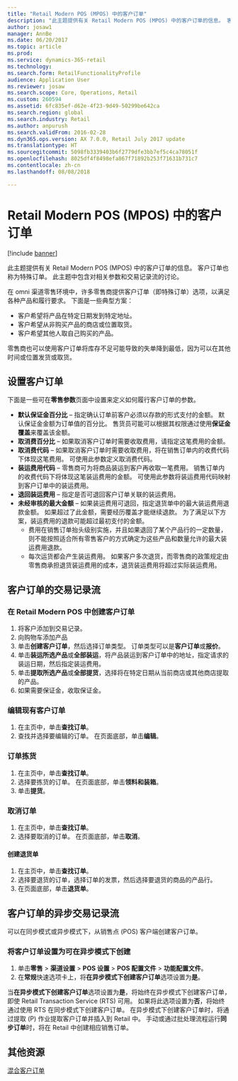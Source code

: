 ```yaml
---
title: "Retail Modern POS (MPOS) 中的客户订单"
description: "此主题提供有关 Retail Modern POS (MPOS) 中的客户订单的信息。 客户订单也称为特殊订单。 此主题中包含对相关参数和交易记录流的讨论。"
author: josaw1
manager: AnnBe
ms.date: 06/20/2017
ms.topic: article
ms.prod: 
ms.service: dynamics-365-retail
ms.technology: 
ms.search.form: RetailFunctionalityProfile
audience: Application User
ms.reviewer: josaw
ms.search.scope: Core, Operations, Retail
ms.custom: 260594
ms.assetid: 6fc835ef-d62e-4f23-9d49-50299be642ca
ms.search.region: global
ms.search.industry: Retail
ms.author: anpurush
ms.search.validFrom: 2016-02-28
ms.dyn365.ops.version: AX 7.0.0, Retail July 2017 update
ms.translationtype: HT
ms.sourcegitcommit: 5098fb3339403b6f2779dfe3bb7ef5c4ca78051f
ms.openlocfilehash: 8025df4f8498efa867f71892b253f71631b731c7
ms.contentlocale: zh-cn
ms.lasthandoff: 08/08/2018

---
```


# <a name="customer-orders-in-retail-modern-pos-mpos"></a>Retail Modern POS (MPOS) 中的客户订单

[!include [banner](includes/banner.md)]

此主题提供有关 Retail Modern POS (MPOS) 中的客户订单的信息。 客户订单也称为特殊订单。 此主题中包含对相关参数和交易记录流的讨论。

在 omni 渠道零售环境中，许多零售商提供客户订单（即特殊订单）选项，以满足各种产品和履行要求。 下面是一些典型方案：

-   客户希望将产品在特定日期发到特定地址。
-   客户希望从非购买产品的商店或位置取货。
-   客户希望其他人取自己购买的产品。

零售商也可以使用客户订单将库存不足可能导致的失单降到最低，因为可以在其他时间或位置发货或取货。

## <a name="set-up-customer-orders"></a>设置客户订单
下面是一些可在**零售参数**页面中设置来定义如何履行客户订单的参数。

-   **默认保证金百分比** – 指定确认订单前客户必须以存款的形式支付的金额。 默认保证金金额为订单值的百分比。 售货员可能可以根据其权限通过使用**保证金覆盖**来覆盖该金额。
-   **取消费百分比** – 如果取消客户订单时需要收取费用，请指定这笔费用的金额。
-   **取消费代码** – 如果取消客户订单时需要收取费用，将在销售订单内的收费代码下体现这笔费用。 可使用此参数定义取消费代码。
-   **装运费用代码** – 零售商可为将商品装运到客户再收取一笔费用。 销售订单内的收费代码下将体现这笔装运费用的金额。 可使用此参数将装运费用代码映射到客户订单中的装运费用。
-   **退回装运费用** – 指定是否可退回客户订单关联的装运费用。
-   **未经审核的最大金额** – 如果装运费用可退回，指定退货单中的最大装运费用退款金额。 如果超过了此金额，需要经历覆盖才能继续退款。 为了满足以下方案，装运费用的退款可能超过最初支付的金额。
    -   费用在销售订单抬头级别实施，并且如果退回了某个产品行的一定数量，则不能按照适合所有零售客户的方式确定为这些产品和数量允许的最大装运费用退款。
    -   每次运货都会产生装运费用。 如果客户多次退货，而零售商的政策规定由零售商承担退货装运费用的成本，退货装运费用将超过实际装运费用。

## <a name="transaction-flow-for-customer-orders"></a>客户订单的交易记录流
### <a name="create-a-customer-order-in-retail-modern-pos"></a>在 Retail Modern POS 中创建客户订单

1.  将客户添加到交易记录。
2.  向购物车添加产品
3.  单击**创建客户订单**，然后选择订单类型。 订单类型可以是**客户订单**或**报价**。
4.  单击**装运所选产品**或**全部装运**，将产品装运到客户订单中的地址，指定请求的装运日期，然后指定装运费用。
5.  单击**提取所选产品**或**全部提货**，选择将在特定日期从当前商店或其他商店提取的产品。
6.  如果需要保证金，收取保证金。

### <a name="edit-an-existing-customer-order"></a>编辑现有客户订单

1.  在主页中，单击**查找订单**。
2.  查找并选择要编辑的订单。 在页面底部，单击**编辑**。

### <a name="pick-up-an-order"></a>订单拣货

1.  在主页中，单击**查找订单**。
2.  选择要拣货的订单。 在页面底部，单击**领料和装箱**。
3.  单击**提货**。

### <a name="cancel-an-order"></a>取消订单

1.  在主页中，单击**查找订单**。
2.  选择要取消的订单。 在页面底部，单击**取消**。

#### <a name="create-a-return-order"></a>创建退货单

1.  在主页中，单击**查找订单**。
2.  选择要退货的订单，选择订单的发票，然后选择要退货的商品的产品行。
3.  在页面底部，单击**退货单**。

## <a name="asynchronous-transaction-flow-for-customer-orders"></a>客户订单的异步交易记录流
可以在同步模式或异步模式下，从销售点 (POS) 客户端创建客户订单。

### <a name="enable-customer-orders-to-be-created-in-asynchronous-mode"></a>将客户订单设置为可在异步模式下创建

1.  单击**零售** &gt; **渠道设置** &gt; **POS 设置** &gt; **POS 配置文件** &gt; **功能配置文件**。
2.  在**常规**快速选项卡上，将**在异步模式下创建客户订单**选项设置为**是**。

当**在异步模式下创建客户订单**选项设置为**是**，将始终在异步模式下创建客户订单，即使 Retail Transaction Service (RTS) 可用。 如果将此选项设置为**否**，将始终通过使用 RTS 在同步模式下创建客户订单。 在异步模式下创建客户订单时，将通过提取 (P) 作业提取客户订单并插入到 Retail 中。 手动或通过批处理流程运行**同步订单**时，将在 Retail 中创建相应销售订单。

<a name="additional-resources"></a>其他资源
--------

[混合客户订单](hybrid-customer-orders.md)





